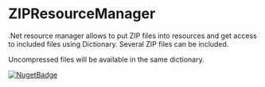 # ZIPResourceManager

.Net resource manager allows to put ZIP files into resources and get access to included files using Dictionary. Several ZIP files can be included.

Uncompressed files will be available in the same dictionary.

[![NugetBadge]][NugetText]

[NugetBadge]: https://img.shields.io/nuget/v/ZIPResourceManager.svg
[NugetText]: https://www.nuget.org/packages/ZIPResourceManager/

